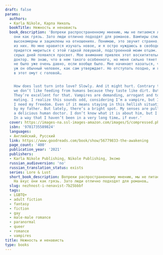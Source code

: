 ```yaml
---
draft: false
params:
  authors:
  - Karla Nikole, Карла Николь
  bookTitle: Нежность и ненависть
  book_description: 'Вопреки распространенному мнению, мы не питаемся людьми. На вкус
    они как грязь. Зато люди отлично подходят для романов. Вампиры слишком требовательны,
    высокомерны и зациклены на отношениях. Понимаю, это звучит странно, ведь я – один
    из них. Но мне нравится изучать новое, и я остро нуждаюсь в свободе. Даже если
    придется мириться с этой гадкой ловушкой, подстроенной моим отцом. Недавно в череде
    серых дней появился просвет. Мое внимание привлек этот восхитительный человеческий
    доктор. Не знаю, что в нем такого особенного, но меня сильно тянет к нему. Так
    не было уже очень давно, если вообще было. Мне начинает казаться, что не такой
    уж он обычный человек, как сам утверждает. Но отступать поздно, и я проваливаюсь
    в этот омут с головой…


    How does lust turn into love? Slowly. And it might hurt. Contrary to popular belief,
    we don’t like feeding from humans because they taste like dirt. But I date them.
    They’re excellent for that. Vampires are demanding, arrogant and too focused on
    mating. I realize this sounds odd, considering I’m a vampire, but I like to explore.
    I need my freedom. Even if it means staying in this hellish situation orchestrated
    by my father. But lately, there’s a bright spot. My senses are pulling me toward
    a delicious human doctor. I don’t know what it is about him, but I’m intrigued.
    In a way that I haven’t been in a very long time… if ever.'
  cover: https://images-na.ssl-images-amazon.com/images/S/compressed.photo.goodreads.com/books/1629853935i/56779833.jpg
  isbn: '9781735589824'
  languages:
  - Английский, Русский
  link: https://www.goodreads.com/book/show/56779833-the-awakening
  page_count: '400'
  publication_year: '2021'
  publishers:
  - Karla Nikole Publishing, Nikole Publishing, Эксмо
  russian_audioversion: 'no'
  russian_translation_status: exists
  series: Lore & Lust
  short_book_description: Вопреки распространенному мнению, мы не питаемся людьми.
    На вкус они как грязь. Зато люди отлично подходят для романов…
  slug: nezhnost-i-nenavist-7b25bbbf
  tags:
  - LGBTQ+
  - adult fiction
  - fantasy
  - fiction
  - gay
  - male-male romance
  - paranormal
  - queer
  - romance
  - vampires
title: Нежность и ненависть
type: books
---
```

